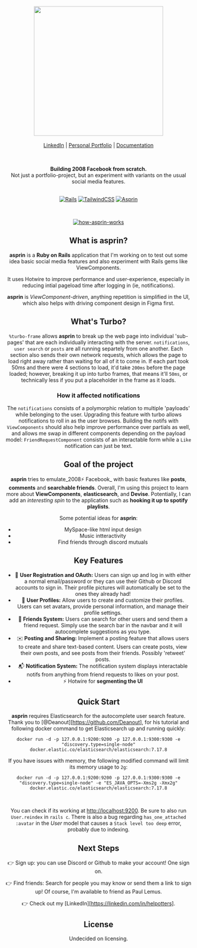 <br/>

<div align="center" style="margin: 30px;">
<a href="https://refine.dev/">
  <img src="https://raw.githubusercontent.com/helpotters/asprin/app/assets/images/asprin.gif"   style="width:350px;" align="center" />
</a>
<br />
<br />

<div align="center">
    <a href="https://linkedin.com/in/helpotters">LinkedIn</a> |
    <a href="https://helpotters">Personal Portfolio</a> |
    <a href="">Documentation</a>
</div>
</div>

<br />

<div align="center"><strong>Building 2008 Facebook from scratch.</strong><br> Not just a portfolio-project, but an experiment with variants on the usual social media features.

<br />
<br />

<div align="center">

[![Rails](https://img.shields.io/badge/rails-%23CC0000.svg?style=flat&logo=ruby-on-rails&logoColor=white)](https://rubyonrails.org)
[![TailwindCSS](https://img.shields.io/badge/tailwindcss-%2338B2AC.svg?style=flat&logo=tailwind-css&logoColor=white)](https://tailwindcss.com)
[![Asprin](https://img.shields.io/github/commit-activity/m/helpotters/asprin)](https://github.com/helpotters/asprin/commits/next)

</div>

<br/>

[![how-asprin-works](https://raw.githubusercontent.com/helpotters/asprin/app/assets/images/early-version.gif)](https://github.com/helpotters/asprin)


## What is asprin?

**asprin** is a **Ruby on Rails** application that I'm working on to test out some idea basic social media features and also experiment with Rails gems like ViewComponents.  

It uses Hotwire to improve performance and user-experience, especially in reducing intial pageload time after logging in (ie, notifications).  


**asprin** is _ViewComponent-driven_, anything repetition is simplified in the UI, which also helps with driving component design in Figma first.

## What's Turbo?

`%turbo-frame` allows **asprin** to break up the web page into individual 'sub-pages' that are each individually interacting with the server. `notifications`, `user search` or `posts` are all running separtely from one another. Each section also sends their own network requests, which allows the page to load right away rather than waiting for all of it to come in. If each part took 50ms and there were 4 sections to load, it'd take `200ms` before the page loaded; however, breaking it up into turbo frames, that means it'll `50ms`, or technically less if you put a placeholder in the frame as it loads.

### How it affected notifications

The `notifications` consists of a polymorphic relation to multiple 'payloads' while belonging to the user. Upgrading this feature with turbo allows notifications to roll in as the user browses. Building the notifs with `ViewComponents` should also help improve performance over partials as well, and allows me swap in different components depending on the payload model: `FriendRequestComponent` consists of an interactable form while a `Like` notification can just be text.

## Goal of the project

**asprin** tries to emulate_2008⚡ Facebook_ with basic features like **posts**, **comments** and **searchable friends**. Overall, I'm using this project to learn more about **ViewComponents**, **elasticsearch**, and **Devise**. Potentially, I can add an _interesting spin_ to the application such as **hooking it up to spotify playlists**.

Some potential ideas for **asprin**:


- MySpace-like html input design
- Music intteractivity
- Find friends through discord mutuals

## Key Features

- 📝 **User Registration and OAuth:** Users can sign up and log in with either a normal email/password or they can use their Github or Discord accounts to sign in. Their profile pictures will automatically be set to the ones they already had!
- 👤 **User Profiles:** Allow users to create and customize their profiles. Users can set avatars, provide personal information, and manage their profile settings. 
- 🤝 **Friends System:** Users can search for other users and send them a friend request. Simply use the search bar in the navbar and it will autocomplete suggestions as you type.
- ✉️ **Posting and Sharing:** Implement a posting feature that allows users to create and share text-based content. Users can create posts, view their own posts, and see posts from their friends. Possibly 'retweet' posts.
- 📬 **Notification System:** The notification system displays interactable notifs from anything from friend requests to likes on your post.
- ⚡ Hotwire for **segmenting the UI**

## Quick Start

**asprin** requires Elasticsearch for the autocomplete user search feature. Thank you to [@Deanout][https://github.com/Deanout], for his tutorial and following docker command to get Elasticsearch up and running quickly:

```
docker run -d -p 127.0.0.1:9200:9200 -p 127.0.0.1:9300:9300 -e "discovery.type=single-node" docker.elastic.co/elasticsearch/elasticsearch:7.17.8
```

If you have issues with memory, the following modified command will limit its memory usage to `2g`:

```
docker run -d -p 127.0.0.1:9200:9200 -p 127.0.0.1:9300:9300 -e "discovery.type=single-node" -e "ES_JAVA_OPTS=-Xms2g -Xmx2g" docker.elastic.co/elasticsearch/elasticsearch:7.17.8
```

<br/>

You can check if its working at [http://localhost:9200](http://localhost:9200). Be sure to also run `User.reindex` in `rails c`. There is also a bug regarding `has_one_attached :avatar` in the *User* model that causes a `Stack level too deep` error, probably due to indexing.


## Next Steps

👉 Sign up: you can use Discord or Github to make your account! One sign on.

👉 Find friends: Search for people you may know or send them a link to sign up! Of course, I'm available to friend as Paul Lemus.

👉 Check out my [LinkedIn][https://linkedin.com/in/helpotters].


## License

Undecided on licensing. 
